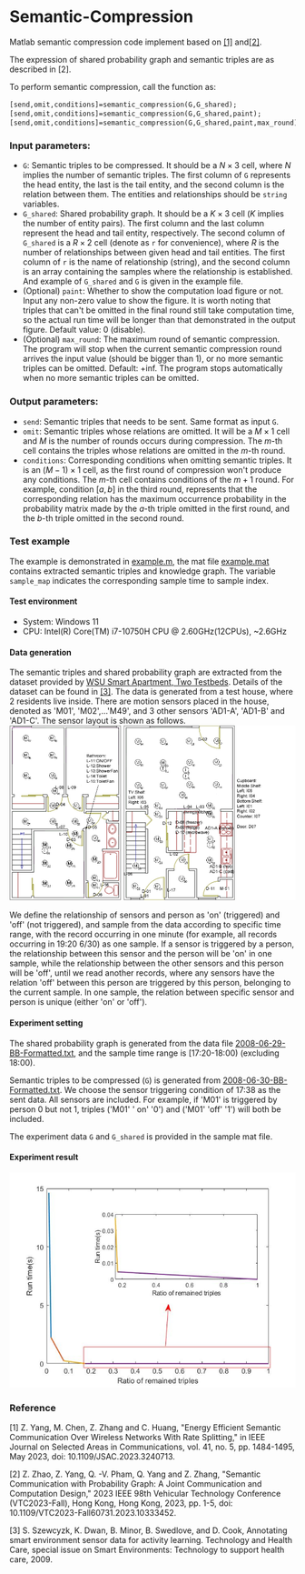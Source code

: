 # Semantic-Compression
Matlab semantic compression code implement based on [[1]](https://ieeexplore.ieee.org/document/10032275) and[[2]](https://ieeexplore.ieee.org/document/10333452/?arnumber=10333452).

The expression of shared probability graph and semantic triples are as described in [2].


To perform semantic compression, call the function as:
```
[send,omit,conditions]=semantic_compression(G,G_shared);
[send,omit,conditions]=semantic_compression(G,G_shared,paint);
[send,omit,conditions]=semantic_compression(G,G_shared,paint,max_round);
```
### Input parameters:
- `G`: Semantic triples to be compressed. It should be a $N \times 3$ cell, where $N$ implies the number of semantic triples. The first column of `G` represents the head entity, the last is the tail entity, and the second column is the relation between them. The entities and relationships should be `string` variables.
- `G_shared`: Shared probability graph. It should be a $K\times 3$ cell ($K$ implies the number of entity pairs). The first column and the last column represent the head and tail entity, respectively. The second column of `G_shared` is a $R\times 2$ cell (denote as `r` for convenience), where $R$ is the number of relationships between given head and tail entities.
The first column of `r` is the name of relationship (string), and the second column is an array containing the samples where the relationship is established.
And example of `G_shared` and `G` is given in the example file.
- (Optional) `paint`: Whether to show the computation load figure or not. Input any non-zero value to show the figure. It is worth noting that triples that can't be omitted in the final round still take computation time, so the actual run time will be longer than that demonstrated in the output figure.
Default value: 0 (disable).
- (Optional) `max_round`: The maximum round of semantic compression. The program will stop when the current semantic compression round arrives the input value (should be bigger than 1), or no more semantic triples can be omitted. 
Default: +inf. The program stops automatically when no more semantic triples can be omitted.
### Output parameters:
- `send`: Semantic triples that needs to be sent. Same format as input `G`.
- `omit`: Semantic triples whose relations are omitted. It will be a $M \times 1$ cell and $M$ is the number of rounds occurs during compression.
The $m$-th cell contains the triples whose relations are omitted in the $m$-th round.
- `conditions`: Corresponding conditions when omitting semantic triples. It is an $(M-1)\times 1$ cell, as the first round of compression won't produce any conditions. The $m$-th cell contains conditions of the $m+1$ round. For example, condition $[a,b]$ in the third round, represents that the corresponding relation has the maximum occurrence probability in the probability matrix made by the $a$-th triple omitted in the first round, and the $b$-th triple omitted in the second round.

### Test example
The example is demonstrated in [example.m](./example/m), the mat file [example.mat](./example.mat) contains extracted semantic triples and knowledge graph. The variable `sample_map` indicates the corresponding sample time to sample index.
#### Test environment
- System: Windows 11
- CPU: Intel(R) Core(TM) i7-10750H CPU @ 2.60GHz(12CPUs), ~2.6GHz
#### Data generation
The semantic triples and shared probability graph are extracted from the dataset provided by [WSU Smart Apartment, Two Testbeds](https://casas.wsu.edu/datasets/). Details of the dataset can be found in [[3]](https://eecs.wsu.edu/~cook/pubs/th09.pdf). The data is generated from a test house, where 2 residents live inside. There are motion sensors placed in the house, denoted as 'M01', 'M02',...'M49', and 3 other sensors 'AD1-A', 'AD1-B' and 'AD1-C'. The sensor layout is shown as follows.
![sensor_layout](./sensorlayout.jpg)

We define the relationship of sensors and person as 'on' (triggered) and 'off' (not triggered), and sample from the data according to specific time range, with the record occurring in one minute (for example, all records occurring in 19:20 6/30)  as one sample. If a sensor is triggered by a person, the relationship between this sensor and the person will be 'on' in one sample, while the relationship between the other sensors and this person will be 'off', until we read another records, where any sensors have the relation 'off' between this person are triggered by this person, belonging to the current sample. In one sample, the relation between specific sensor and person is unique (either 'on' or 'off').

#### Experiment setting

The shared probability graph is generated from the data file [2008-06-29-BB-Formatted.txt](./2008-06-29-BB-Formatted.txt), and the sample time range is [17:20-18:00) (excluding 18:00).

Semantic triples to be compressed (`G`) is generated from [2008-06-30-BB-Formatted.txt](./2008-06-30-BB-Formatted.txt). We choose the sensor triggering condition of 17:38 as the sent data. All sensors are included. For example, if 'M01' is triggered by person 0 but not 1, triples ('M01' ' on' '0') and ('M01' 'off' '1') will both be included.

The experiment data `G` and `G_shared` is provided in the sample mat file.

#### Experiment result
![example](./example.jpg)

### Reference
[1] Z. Yang, M. Chen, Z. Zhang and C. Huang, "Energy Efficient Semantic Communication Over Wireless Networks With Rate Splitting," in IEEE Journal on Selected Areas in Communications, vol. 41, no. 5, pp. 1484-1495, May 2023, doi: 10.1109/JSAC.2023.3240713.

[2] Z. Zhao, Z. Yang, Q. -V. Pham, Q. Yang and Z. Zhang, "Semantic Communication with Probability Graph: A Joint Communication and Computation Design," 2023 IEEE 98th Vehicular Technology Conference (VTC2023-Fall), Hong Kong, Hong Kong, 2023, pp. 1-5, doi: 10.1109/VTC2023-Fall60731.2023.10333452.

[3] S. Szewcyzk, K. Dwan, B. Minor, B. Swedlove, and D. Cook, Annotating smart environment sensor data for activity learning. Technology and Health Care, special issue on Smart Environments: Technology to support  health care, 2009.



